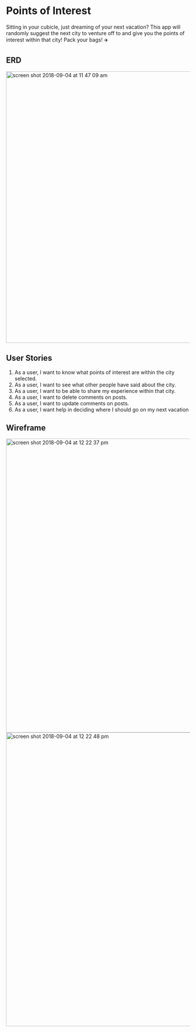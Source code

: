 # Points of Interest
Sitting in your cubicle, just dreaming of your next vacation? This app will randomly suggest the next city to venture off to and give you the points of interest within that city! Pack your bags! ✈️

## ERD
<img width="743" alt="screen shot 2018-09-04 at 11 47 09 am" src="https://user-images.githubusercontent.com/34017121/45042277-52496900-b038-11e8-80dc-d6530d27f102.png">


## User Stories
1. As a user, I want to know what points of interest are within the city selected.
2. As a user, I want to see what other people have said about the city.
3. As a user, I want to be able to share my experience within that city.
4. As a user, I want to delete comments on posts.
5. As a user, I want to update comments on posts.
6. As a user, I want help in deciding where I should go on my next vacation

## Wireframe
<img width="804" alt="screen shot 2018-09-04 at 12 22 37 pm" src="https://user-images.githubusercontent.com/34017121/45044155-4ad88e80-b03d-11e8-94dd-e09da339e3a4.png">
<img width="804" alt="screen shot 2018-09-04 at 12 22 48 pm" src="https://user-images.githubusercontent.com/34017121/45044160-4ca25200-b03d-11e8-90db-9f9f4e4eaaed.png">


